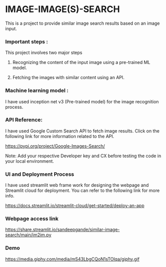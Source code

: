 
# IMAGE-IMAGE(S)-SEARCH

This is a project to provide similar image search results based on an image input.

### Important steps :

This project involves two major steps

1) Recognizing the content of the input image using a pre-trained ML model.

2) Fetching the images with similar content using an API.

### Machine learning model :
I have used inception net v3 (Pre-trained model) for the image recognition process.

### API Reference:

I have used Google Custom Search API to fetch image results. Click on the following link for more information related to the API.

https://pypi.org/project/Google-Images-Search/

Note: Add your respective Developer key and CX before testing the code in your local environment.

### UI and Deployment Process

I have used streamlit web frame work for designing the webpage and Streamlit cloud for deployment.
You can refer to the following link for more info.

https://docs.streamlit.io/streamlit-cloud/get-started/deploy-an-app

### Webpage access link

https://share.streamlit.io/sandeepgande/similar-image-search/main/im2im.py

### Demo

https://media.giphy.com/media/mS43LbgCQoN1sTOlqa/giphy.gif
